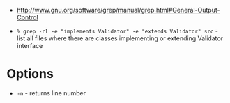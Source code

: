 - http://www.gnu.org/software/grep/manual/grep.html#General-Output-Control


- `% grep -rl -e "implements Validator" -e "extends Validator" src` - list all files where there are classes implementing or extending Validator interface

# Options
- `-n` - returns line number

